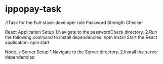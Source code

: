 # ippopay-task
//Task for the Full-stack-developer role
Password Strength Checker

React Application Setup
1.Navigate to the passwordCheck directory.
2.Run the following command to install dependencies:
npm install
Start the React application:
npm start

Node.js Server Setup
1.Navigate to the Server directory.
2.Install the server dependencies: